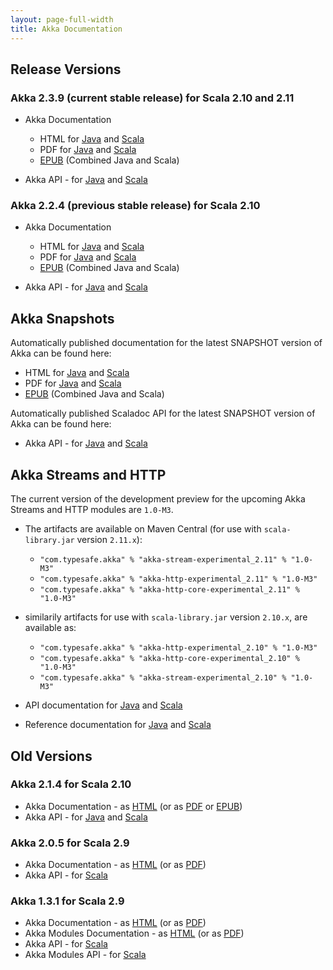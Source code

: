 ```yaml
---
layout: page-full-width
title: Akka Documentation
---
```


## Release Versions

### Akka 2.3.9 (current stable release) for Scala 2.10 and 2.11

* Akka Documentation

  * HTML for [Java](http://doc.akka.io/docs/akka/2.3.9/java.html) and [Scala](http://doc.akka.io/docs/akka/2.3.9/scala.html)
  * PDF for [Java](http://doc.akka.io/docs/akka/2.3.9/AkkaJava.pdf) and [Scala](http://doc.akka.io/docs/akka/2.3.9/AkkaScala.pdf)
  * [EPUB](http://doc.akka.io/docs/akka/2.3.9/Akka.epub) (Combined Java and Scala)

* Akka API - for [Java](http://doc.akka.io/japi/akka/2.3.9/) and [Scala](http://doc.akka.io/api/akka/2.3.9/)

### Akka 2.2.4 (previous stable release) for Scala 2.10

* Akka Documentation

  * HTML for [Java](http://doc.akka.io/docs/akka/2.2.4/java.html) and [Scala](http://doc.akka.io/docs/akka/2.2.4/scala.html)
  * PDF for [Java](http://doc.akka.io/docs/akka/2.2.4/AkkaJava.pdf) and [Scala](http://doc.akka.io/docs/akka/2.2.4/AkkaScala.pdf)
  * [EPUB](http://doc.akka.io/docs/akka/2.2.4/Akka.epub) (Combined Java and Scala)

* Akka API - for [Java](http://doc.akka.io/japi/akka/2.2.4/) and [Scala](http://doc.akka.io/api/akka/2.2.4/)

## Akka Snapshots

Automatically published documentation for the latest SNAPSHOT version of Akka can be found here:

* HTML for [Java](http://doc.akka.io/docs/akka/snapshot/java.html) and [Scala](http://doc.akka.io/docs/akka/snapshot/scala.html)
* PDF for [Java](http://doc.akka.io/docs/akka/snapshot/AkkaJava.pdf) and [Scala](http://doc.akka.io/docs/akka/snapshot/AkkaScala.pdf)
* [EPUB](http://doc.akka.io/docs/akka/snapshot/Akka.epub) (Combined Java and Scala)

Automatically published Scaladoc API for the latest SNAPSHOT version of Akka can be found here:

* Akka API - for [Java](http://doc.akka.io/japi/akka/snapshot/) and [Scala](http://doc.akka.io/api/akka/snapshot/)

## Akka Streams and HTTP

The current version of the development preview for the upcoming Akka Streams and HTTP modules are `1.0-M3`.

* The artifacts are available on Maven Central (for use with `scala-library.jar` version `2.11.x`):
  * `"com.typesafe.akka" % "akka-stream-experimental_2.11" % "1.0-M3"`
  * `"com.typesafe.akka" % "akka-http-experimental_2.11" % "1.0-M3"`
  * `"com.typesafe.akka" % "akka-http-core-experimental_2.11" % "1.0-M3"`

* similarily artifacts for use with `scala-library.jar` version `2.10.x`, are available as:
  * `"com.typesafe.akka" % "akka-http-experimental_2.10" % "1.0-M3"`
  * `"com.typesafe.akka" % "akka-http-core-experimental_2.10" % "1.0-M3"`
  * `"com.typesafe.akka" % "akka-stream-experimental_2.10" % "1.0-M3"`

* API documentation for [Java](http://doc.akka.io/japi/akka-stream-and-http-experimental/1.0-M3/) and [Scala](http://doc.akka.io/api/akka-stream-and-http-experimental/1.0-M3/)

* Reference documentation for [Java](http://doc.akka.io/docs/akka-stream-and-http-experimental/1.0-M3/java.html) and [Scala](http://doc.akka.io/docs/akka-stream-and-http-experimental/1.0-M3/scala.html)

## Old Versions

### Akka 2.1.4 for Scala 2.10

* Akka Documentation - as [HTML](http://doc.akka.io/docs/akka/2.1.4) (or as [PDF](http://doc.akka.io/docs/akka/2.1.4/Akka.pdf) or [EPUB](http://doc.akka.io/docs/akka/2.1.4/Akka.epub))
* Akka API - for [Java](http://doc.akka.io/japi/akka/2.1.4/) and [Scala](http://doc.akka.io/api/akka/2.1.4/)

### Akka 2.0.5 for Scala 2.9

* Akka Documentation - as [HTML](http://doc.akka.io/docs/akka/2.0.5) (or as [PDF](http://doc.akka.io/docs/akka/2.0.5/Akka.pdf))
* Akka API - for [Scala](http://doc.akka.io/api/akka/2.0.5)


### Akka 1.3.1 for Scala 2.9

* Akka Documentation - as [HTML](http://doc.akka.io/docs/akka/1.3.1) (or as [PDF](http://doc.akka.io/docs/akka/1.3.1/Akka.pdf))
* Akka Modules Documentation - as [HTML](http://doc.akka.io/docs/akka-modules/1.3.1) (or as [PDF](http://doc.akka.io/docs/akka-modules/1.3.1/AkkaModules.pdf))
* Akka API - for [Scala](http://doc.akka.io/api/akka/1.3.1)
* Akka Modules API - for [Scala](http://doc.akka.io/api/akka-modules/1.3.1)

